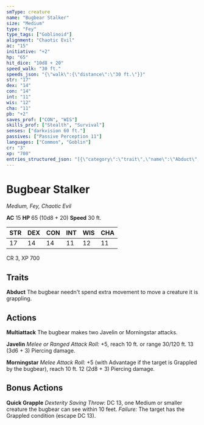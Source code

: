 ```yaml
---
smType: creature
name: "Bugbear Stalker"
size: "Medium"
type: "Fey"
type_tags: ["Goblinoid"]
alignment: "Chaotic Evil"
ac: "15"
initiative: "+2"
hp: "65"
hit_dice: "10d8 + 20"
speed_walk: "30 ft."
speeds_json: "{\"walk\":{\"distance\":\"30 ft.\"}}"
str: "17"
dex: "14"
con: "14"
int: "11"
wis: "12"
cha: "11"
pb: "+2"
saves_prof: ["CON", "WIS"]
skills_prof: ["Stealth", "Survival"]
senses: ["darkvision 60 ft."]
passives: ["Passive Perception 11"]
languages: ["Common", "Goblin"]
cr: "3"
xp: "700"
entries_structured_json: "[{\"category\":\"trait\",\"name\":\"Abduct\",\"text\":\"The bugbear needn't spend extra movement to move a creature it is grappling.\"},{\"category\":\"action\",\"name\":\"Multiattack\",\"text\":\"The bugbear makes two Javelin or Morningstar attacks.\"},{\"category\":\"action\",\"name\":\"Javelin\",\"text\":\"*Melee or Ranged Attack Roll:* +5, reach 10 ft. or range 30/120 ft. 13 (3d6 + 3) Piercing damage.\",\"damage\":\"13 (3d6 + 3) Piercing\"},{\"category\":\"action\",\"name\":\"Morningstar\",\"text\":\"*Melee Attack Roll:* +5 (with Advantage if the target is Grappled by the bugbear), reach 10 ft. 12 (2d8 + 3) Piercing damage.\",\"damage\":\"12 (2d8 + 3) Piercing\"},{\"category\":\"bonus\",\"name\":\"Quick Grapple\",\"text\":\"*Dexterity Saving Throw*: DC 13, one Medium or smaller creature the bugbear can see within 10 feet. *Failure:*  The target has the Grappled condition (escape DC 13).\",\"save_ability\":\"DEX\",\"save_dc\":13}]"
---
```


# Bugbear Stalker
*Medium, Fey, Chaotic Evil*

**AC** 15
**HP** 65 (10d8 + 20)
**Speed** 30 ft.

| STR | DEX | CON | INT | WIS | CHA |
| --- | --- | --- | --- | --- | --- |
| 17 | 14 | 14 | 11 | 12 | 11 |

CR 3, XP 700

## Traits

**Abduct**
The bugbear needn't spend extra movement to move a creature it is grappling.

## Actions

**Multiattack**
The bugbear makes two Javelin or Morningstar attacks.

**Javelin**
*Melee or Ranged Attack Roll:* +5, reach 10 ft. or range 30/120 ft. 13 (3d6 + 3) Piercing damage.

**Morningstar**
*Melee Attack Roll:* +5 (with Advantage if the target is Grappled by the bugbear), reach 10 ft. 12 (2d8 + 3) Piercing damage.

## Bonus Actions

**Quick Grapple**
*Dexterity Saving Throw*: DC 13, one Medium or smaller creature the bugbear can see within 10 feet. *Failure:*  The target has the Grappled condition (escape DC 13).
